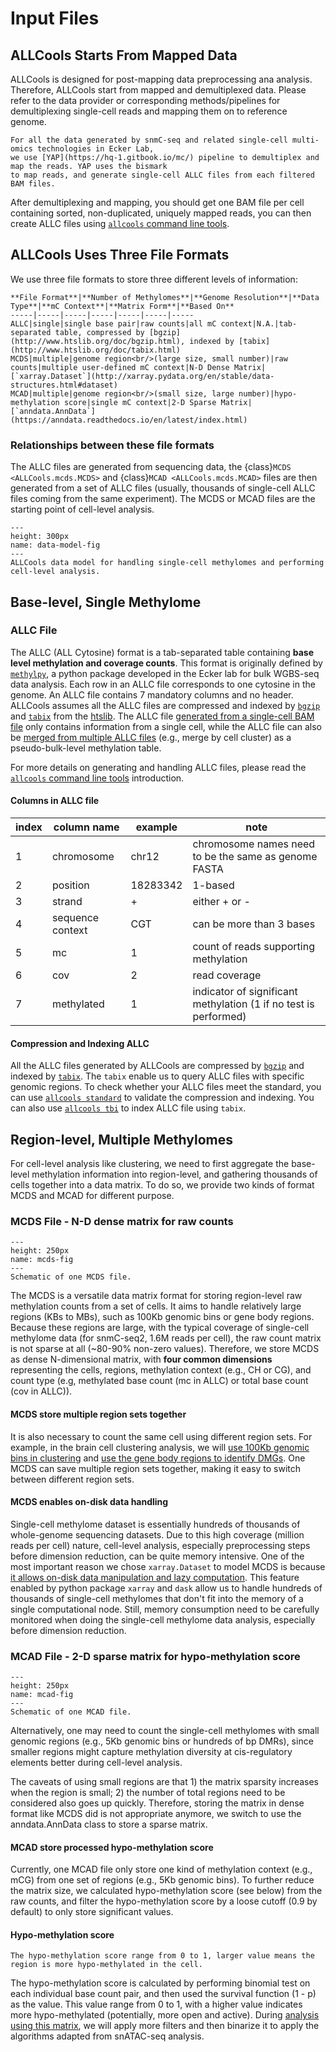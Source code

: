 # Input Files

## ALLCools Starts From Mapped Data

ALLCools is designed for post-mapping data preprocessing ana analysis. 
Therefore, ALLCools start from mapped and demultiplexed data. 
Please refer to the data provider or corresponding methods/pipelines for 
demultiplexing single-cell reads and mapping them on to reference genome.

```{note}
For all the data generated by snmC-seq and related single-cell multi-omics technologies in Ecker Lab, 
we use [YAP](https://hq-1.gitbook.io/mc/) pipeline to demultiplex and map the reads. YAP uses the bismark 
to map reads, and generate single-cell ALLC files from each filtered BAM files.
```

After demultiplexing and mapping, you should get one BAM file per cell containing sorted, non-duplicated, 
uniquely mapped reads, you can then create ALLC files
using [`allcools` command line tools](../command_line/allcools.ipynb). 

## ALLCools Uses Three File Formats

We use three file formats to store three different levels of information: 

```{div}
**File Format**|**Number of Methylomes**|**Genome Resolution**|**Data Type**|**mC Context**|**Matrix Form**|**Based On**
-----|-----|-----|-----|-----|-----|-----
ALLC|single|single base pair|raw counts|all mC context|N.A.|tab-separated table, compressed by [bgzip](http://www.htslib.org/doc/bgzip.html), indexed by [tabix](http://www.htslib.org/doc/tabix.html)
MCDS|multiple|genome region<br/>(large size, small number)|raw counts|multiple user-defined mC context|N-D Dense Matrix|[`xarray.Dataset`](http://xarray.pydata.org/en/stable/data-structures.html#dataset)
MCAD|multiple|genome region<br/>(small size, large number)|hypo-methylation score|single mC context|2-D Sparse Matrix|[`anndata.AnnData`](https://anndata.readthedocs.io/en/latest/index.html)
```

### Relationships between these file formats

The ALLC files are generated from sequencing data, the {class}`MCDS <ALLCools.mcds.MCDS>` and {class}`MCAD <ALLCools.mcds.MCAD>` files are then generated from a set of ALLC files 
(usually, thousands of single-cell ALLC files coming from the same experiment). 
The MCDS or MCAD files are the starting point of cell-level analysis.

```{figure} ./data_model.png
---
height: 300px
name: data-model-fig
---
ALLCools data model for handling single-cell methylomes and performing cell-level analysis.
```

## Base-level, Single Methylome

### ALLC File

The ALLC (ALL Cytosine) format is a tab-separated table containing **base level methylation and coverage counts**. 
This format is originally defined by [`methylpy`](https://github.com/yupenghe/methylpy), a python package developed 
in the Ecker lab for bulk WGBS-seq data analysis. Each row in an ALLC file corresponds to one cytosine in the genome. 
An ALLC file contains 7 mandatory columns and no header. ALLCools assumes all the ALLC files are compressed and 
indexed by [`bgzip`](http://www.htslib.org/doc/bgzip.html) and [`tabix`](http://www.htslib.org/doc/tabix.html) from 
the [htslib](http://www.htslib.org/). The ALLC file 
[generated from a single-cell BAM file](../command_line/allcools_allc.ipynb) 
only contains information from a single cell, while the ALLC file can also be 
[merged from multiple ALLC files](../command_line/allcools_merge.ipynb) 
(e.g., merge by cell cluster) as a pseudo-bulk-level methylation table.

For more details on generating and handling ALLC files, please read the [`allcools` command line tools](
../command_line/allcools.ipynb) introduction.

#### Columns in ALLC file

| **index** | **column name**  | **example** | **note**                                                         |
| --------- | ---------------- | ----------- | ---------------------------------------------------------------- |
| 1         | chromosome       | chr12       | chromosome names need to be the same as genome FASTA             |
| 2         | position         | 18283342    | 1-based                                                          |
| 3         | strand           | +           | either + or -                                                    |
| 4         | sequence context | CGT         | can be more than 3 bases                                         |
| 5         | mc               | 1           | count of reads supporting methylation                            |
| 6         | cov              | 2           | read coverage                                                    |
| 7         | methylated       | 1           | indicator of significant methylation (1 if no test is performed) |

#### Compression and Indexing ALLC

All the ALLC files generated by ALLCools are compressed by [`bgzip`](http://www.htslib.org/doc/bgzip.html) 
and indexed by [`tabix`](http://www.htslib.org/doc/tabix.html). The `tabix` enable us to query ALLC files with 
specific genomic regions. To check whether your ALLC files meet the standard, you can use 
[`allcools standard`](../command_line/allcools_standard.ipynb) to validate the compression and indexing. 
You can also use [`allcools tbi`](../command_line/allcools_tbi.ipynb) to index ALLC file using `tabix`.

## Region-level, Multiple Methylomes

For cell-level analysis like clustering, we need to first aggregate the base-level methylation information into 
region-level, and gathering thousands of cells together into a data matrix. To do so, we provide two kinds 
of format MCDS and MCAD for different purpose.

### MCDS File - N-D dense matrix for raw counts

```{figure} ./mcds.png
---
height: 250px
name: mcds-fig
---
Schematic of one MCDS file.
```

The MCDS is a versatile data matrix format for storing region-level raw methylation counts from a set of cells. 
It aims to handle relatively large regions (KBs to MBs), such as 100Kb genomic bins or gene body regions. 
Because these regions are large, with the typical coverage of single-cell methylome data (for snmC-seq2, 
1.6M reads per cell), the raw count matrix is not sparse at all (~80-90% non-zero values). Therefore, we store 
MCDS as dense N-dimensional matrix, with **four common dimensions** representing the cells, regions, methylation 
context (e.g., CH or CG), and count type (e.g, methylated base count (mc in ALLC) or total base count (cov in ALLC)).

#### MCDS store multiple region sets together

It is also necessary to count the same cell using different region sets. For example, in the brain cell clustering 
analysis, we will [use 100Kb genomic bins in clustering](../cell_level/basic/mch_mcg_100k_basic.ipynb) and [use the 
gene body regions to identify DMGs](../cell_level/dmg/intro_dmg.md). One MCDS can save multiple region sets together,
making it easy to switch between different region sets.

#### MCDS enables on-disk data handling

Single-cell methylome dataset is essentially hundreds of thousands of whole-genome sequencing datasets. Due to this 
high coverage (million reads per cell) nature, cell-level analysis, especially preprocessing steps before dimension 
reduction, can be quite memory intensive. One of the most important reason we chose `xarray.Dataset`
to model MCDS is because [it allows on-disk data manipulation and lazy computation](
http://xarray.pydata.org/en/stable/dask.html). This feature enabled by python package `xarray` and `dask` allow us to 
handle hundreds of thousands of single-cell methylomes that don't fit into the memory of a single computational node.
Still, memory consumption need to be carefully monitored when doing the single-cell methylome data analysis, especially
before dimension reduction.

### MCAD File - 2-D sparse matrix for hypo-methylation score

```{figure} ./mcad.png
---
height: 250px
name: mcad-fig
---
Schematic of one MCAD file.
```

Alternatively, one may need to count the single-cell methylomes with small genomic regions (e.g., 5Kb genomic 
bins or hundreds of bp DMRs), since smaller regions might capture methylation diversity at cis-regulatory elements 
better during cell-level analysis.

The caveats of using small regions are that 1) the matrix sparsity increases when the region is small; 2) the 
number of total regions need to be considered also goes up quickly. Therefore, storing the matrix in dense format 
like MCDS did is not appropriate anymore, we switch to use the anndata.AnnData class to store a sparse matrix.

#### MCAD store processed hypo-methylation score

Currently, one MCAD file only store one kind of methylation context (e.g., mCG) from one set of regions (e.g., 
5Kb genomic bins). To further reduce the matrix size, we calculated hypo-methylation score (see below) from the raw 
counts, and filter the hypo-methylation score by a loose cutoff (0.9 by default) to only store significant values.

#### Hypo-methylation score

```{note}
The hypo-methylation score range from 0 to 1, larger value means the region is more hypo-methylated in the cell.
```

The hypo-methylation score is calculated by performing binomial test on each individual base count pair, and then used
the survival function (1 - p) as the value. This value range from 0 to 1, with a higher value indicates more 
hypo-methylated (potentially, more open and active). During [analysis using this matrix](
../cell_level/basic/mcg_5kb_basic.ipynb), we will apply more filters and then binarize it to apply the algorithms
adapted from snATAC-seq analysis.
